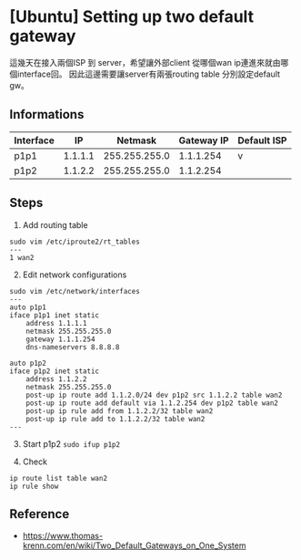 # [Ubuntu] Setting up two default gateway

這幾天在接入兩個ISP 到  server，希望讓外部client 從哪個wan ip連進來就由哪個interface回。
因此這邊需要讓server有兩張routing table 分別設定default gw。

## Informations

| Interface | IP      | Netmask       | Gateway IP   | Default ISP  |
|-----------|---------|---------------|--------------|--------------|
| p1p1      | 1.1.1.1 | 255.255.255.0 | 1.1.1.254    | v            |
| p1p2      | 1.1.2.2 | 255.255.255.0 | 1.1.2.254    |              |

## Steps
1. Add routing table
```
sudo vim /etc/iproute2/rt_tables
---
1 wan2
```

2. Edit network configurations
```
sudo vim /etc/network/interfaces
---
auto p1p1
iface p1p1 inet static
	address 1.1.1.1
	netmask 255.255.255.0
	gateway 1.1.1.254
	dns-nameservers 8.8.8.8

auto p1p2
iface p1p2 inet static
	address 1.1.2.2
	netmask 255.255.255.0
	post-up ip route add 1.1.2.0/24 dev p1p2 src 1.1.2.2 table wan2
	post-up ip route add default via 1.1.2.254 dev p1p2 table wan2
	post-up ip rule add from 1.1.2.2/32 table wan2
	post-up ip rule add to 1.1.2.2/32 table wan2
---
```

3. Start p1p2
`sudo ifup p1p2`

4. Check
```
ip route list table wan2
ip rule show
```

## Reference
- https://www.thomas-krenn.com/en/wiki/Two_Default_Gateways_on_One_System